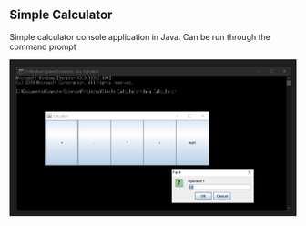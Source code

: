 ## Simple Calculator
Simple calculator console application in Java.
Can be run through the command prompt

![alt text](Calculator.png)
